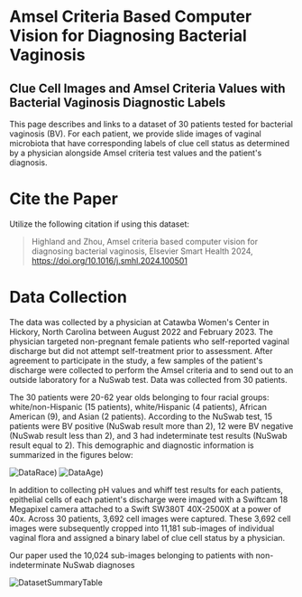 # Amsel Criteria Based Computer Vision for Diagnosing Bacterial Vaginosis
## Clue Cell Images and Amsel Criteria Values with Bacterial Vaginosis Diagnostic Labels

This page describes and links to a dataset of 30 patients tested for bacterial vaginosis (BV). For each patient, we provide slide images of vaginal microbiota that have corresponding labels of clue cell status as determined by a physician alongside Amsel criteria test values and the patient's diagnosis.

# Cite the Paper

Utilize the following citation if using this dataset:

> Highland and Zhou, Amsel criteria based computer vision for diagnosing bacterial vaginosis, Elsevier Smart Health 2024, https://doi.org/10.1016/j.smhl.2024.100501 

# Data Collection

The data was collected by a physician at Catawba Women's Center in Hickory, North Carolina between August 2022 and February 2023. The physician targeted non-pregnant female patients who self-reported vaginal discharge but did not attempt self-treatment prior to assessment. After agreement to participate in the study, a few samples of the patient's discharge were collected to perform the Amsel criteria and to send out to an outside laboratory for a NuSwab test. Data was collected from 30 patients.

The 30 patients were 20-62 year olds belonging to four racial groups: white/non-Hispanic (15 patients), white/Hispanic (4 patients), African American (9), and Asian (2 patients). According to the NuSwab test, 15 patients were BV positive (NuSwab result more than 2), 12 were BV negative (NuSwab result less than 2), and 3 had indeterminate test results (NuSwab result equal to 2). This demographic and diagnostic information is summarized in the figures below:

![DataRace](https://github.com/dehighland/BV_Diagnostics/blob/7510a33836b619a7828fc05f1c2957ece9c7fcf1/IMAGES/DataRace.png))
![DataAge](https://github.com/dehighland/BV_Diagnostics/blob/7510a33836b619a7828fc05f1c2957ece9c7fcf1/IMAGES/DataAge.png))

In addition to collecting pH values and whiff test results for each patients, epithelial cells of each patient's discharge were imaged with a Swiftcam 18 Megapixel camera attached to a Swift SW380T 40X-2500X at a power of 40x. Across 30 patients, 3,692 cell images were captured. These 3,692 cell images were subsequently cropped into 11,181 sub-images of individual vaginal flora and assigned a binary label of clue cell status by a physician.

Our paper used the 10,024 sub-images belonging to patients with non-indeterminate NuSwab diagnoses

![DatasetSummaryTable](https://github.com/dehighland/BV_Diagnostics/blob/905b1d98ac99daf6429a84317859e67c7a4ff82d/IMAGES/DatasetSummaryTable.PNG)
